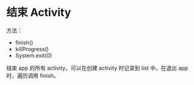 # 结束 Activity

方法：

* finish()
* killProgress()
* System.exit(0)

结束 app 的所有 activity，可以在创建 activity 时记录到 list 中。在退出 app 时，遍历调用 finish。